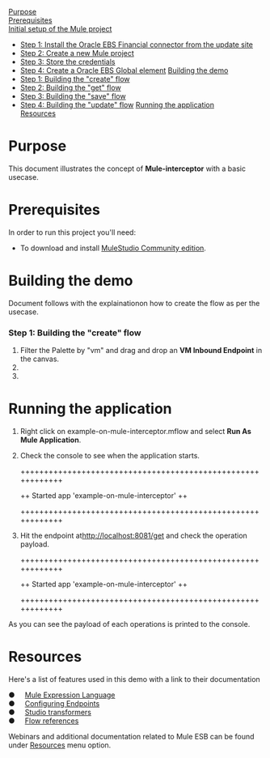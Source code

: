 [Purpose](#purpose)  
[Prerequisites](#prerequisites)  
[Initial setup of the Mule project](#initial-setup-of-the-mule-project)  
* [Step 1: Install the Oracle EBS Financial connector from the update site](#step-1-install-the-oracle-ebs-financial-connector-from-the-update-site)  
* [Step 2: Create a new Mule project](#step-2-create-a-new-mule-project)  
* [Step 3: Store the credentials](#step-3-store-the-credentials)  
* [Step 4: Create a Oracle EBS Global element](#step-4-create-a-oracle-ebs-global-element)
[Building the demo](#building-the-demo)  
* [Step 1: Building the "create" flow](#step-1-building-the-create-flow)   
* [Step 2: Building the "get" flow](#step-2-building-the-get-flow)  
* [Step 3: Building the "save" flow](#step-3-building-the-save-flow)  
* [Step 4: Building the "update" flow](#step-4-building-the-update-flow)
[Running the application](#running-the-application)  
[Resources](#resources)

Purpose
=======

This document illustrates the concept of **Mule-interceptor** with a basic usecase.

Prerequisites
=============

In order to run this project you'll need:  

* To download and install [MuleStudio Community edition](http://www.mulesoft.org/download-mule-esb-community-edition).


Building the demo
=================

Document follows with the explainationon how to create the flow as per the usecase.
### Step 1: Building the "create" flow

1. Filter the Palette by "vm" and drag and drop an **VM Inbound Endpoint** in the canvas.  
2.
3. 

Running the application
=======================

1. Right click on example-on-mule-interceptor.mflow and select **Run As Mule Application**.
2. Check the console to see when the application starts.

    ++++++++++++++++++++++++++++++++++++++++++++++++++++++++++++

    ++ Started app 'example-on-mule-interceptor'                           ++

    ++++++++++++++++++++++++++++++++++++++++++++++++++++++++++++

1. Hit the endpoint at<http://localhost:8081/get> and check the operation payload.

    ++++++++++++++++++++++++++++++++++++++++++++++++++++++++++++

    ++ Started app 'example-on-mule-interceptor'              ++

    ++++++++++++++++++++++++++++++++++++++++++++++++++++++++++++

As you can see the payload of each operations is printed to the console.

Resources
=========

Here's a list of features used in this demo with a link to their documentation

●     [Mule Expression Language](http://www.mulesoft.org/documentation/display/MULE3USER/Mule+Expression+Language)  
●     [Configuring Endpoints](http://www.mulesoft.org/documentation/display/MULE3USER/Configuring+Endpoints)  
●     [Studio transformers](http://www.mulesoft.org/documentation/display/MULE3STUDIO/Studio+Transformers)  
●     [Flow references](http://www.mulesoft.org/documentation/display/MULE3STUDIO/Flow+Ref+Component+Reference)
 

Webinars and additional documentation related to Mule ESB can be found under [Resources](http://www.mulesoft.com/resources) menu option.
